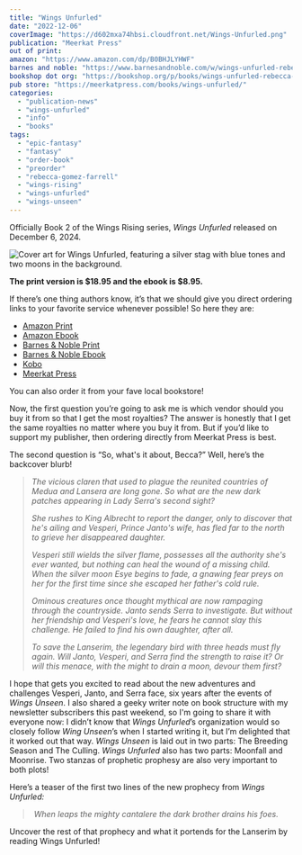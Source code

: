 ```yaml
---
title: "Wings Unfurled"
date: "2022-12-06"
coverImage: "https://d602mxa74hbsi.cloudfront.net/Wings-Unfurled.png"
publication: "Meerkat Press"
out of print: 
amazon: "https://www.amazon.com/dp/B0BHJLYHWF"
barnes and noble: "https://www.barnesandnoble.com/w/wings-unfurled-rebecca-gomez-farrell/1142462183?ean=9781946154644"
bookshop dot org: "https://bookshop.org/p/books/wings-unfurled-rebecca-gomez-farrell/18998266?"
pub store: "https://meerkatpress.com/books/wings-unfurled/"
categories:
  - "publication-news"
  - "wings-unfurled"
  - "info"
  - "books"
tags:
  - "epic-fantasy"
  - "fantasy"
  - "order-book"
  - "preorder"
  - "rebecca-gomez-farrell"
  - "wings-rising"
  - "wings-unfurled"
  - "wings-unseen"
---
```


Officially Book 2 of the Wings Rising series, _Wings Unfurled_ released on December 6, 2024. 

![Cover art for Wings Unfurled, featuring a silver stag with blue tones and two moons in the background.](https://d2ypg8o05lff0b.cloudfront.net/wp-content/uploads/sites/3/2022/11/03023406/WingsUnfurledPreOrderImage.jpg)

**The print version is $18.95 and the ebook is $8.95.**

If there’s one thing authors know, it’s that we should give you direct ordering links to your favorite service whenever possible! So here they are:

- [Amazon Print](https://www.amazon.com/Wings-Unfurled-Rebecca-Gomez-Farrell/dp/1946154644)
- [Amazon Ebook](https://www.amazon.com/Wings-Unfurled-Rising-Rebecca-Farrell-ebook/dp/B0BHJLYHWF)
- [Barnes & Noble Print](https://www.barnesandnoble.com/w/wings-unfurled-rebecca-gomez-farrell/1142462183)
- [Barnes & Noble Ebook](https://www.barnesandnoble.com/w/wings-unfurled-rebecca-gomez-farrell/1142462183)
- [Kobo](https://www.kobo.com/us/en/ebook/wings-unfurled)
- [Meerkat Press](https://meerkatpress.shop/products/wings-unfurled-by-rebecca-gomez-farrell-book-2-wings-rising)

You can also order it from your fave local bookstore!

Now, the first question you’re going to ask me is which vendor should you buy it from so that I get the most royalties? The answer is honestly that I get the same royalties no matter where you buy it from. But if you’d like to support my publisher, then ordering directly from Meerkat Press is best.

The second question is “So, what's it about, Becca?” Well, here’s the backcover blurb!

> _The vicious claren that used to plague the reunited countries of Medua and Lansera are long gone. So what are the new dark patches appearing in Lady Serra's second sight?_
>
> _She rushes to King Albrecht to report the danger, only to discover that he's ailing and Vesperi, Prince Janto's wife, has fled far to the north to grieve her disappeared daughter._
>
> _Vesperi still wields the silver flame, possesses all the authority she's ever wanted, but nothing can heal the wound of a missing child. When the silver moon Esye begins to fade, a gnawing fear preys on her for the first time since she escaped her father's cold rule._
>
> _Ominous creatures once thought mythical are now rampaging through the countryside. Janto sends Serra to investigate. But without her friendship and Vesperi's love, he fears he cannot slay this challenge. He failed to find his own daughter, after all._
>
> _To save the Lanserim, the legendary bird with three heads must fly again. Will Janto, Vesperi, and Serra find the strength to raise it? Or will this menace, with the might to drain a moon, devour them first?_

I hope that gets you excited to read about the new adventures and challenges Vesperi, Janto, and Serra face, six years after the events of _Wings Unseen_. I also shared a geeky writer note on book structure with my newsletter subscribers this past weekend, so I'm going to share it with everyone now: I didn’t know that _Wings Unfurled_’s organization would so closely follow _Wing Unseen_’s when I started writing it, but I’m delighted that it worked out that way. _Wings Unseen_ is laid out in two parts: The Breeding Season and The Culling. _Wings Unfurled_ also has two parts: Moonfall and Moonrise. Two stanzas of prophetic prophesy are also very important to both plots! 

Here’s a teaser of the first two lines of the new prophecy from _Wings Unfurled:_

>  _When leaps the mighty cantalere_ _the dark brother drains his foes._ 

Uncover the rest of that prophecy and what it portends for the Lanserim by reading Wings Unfurled!

